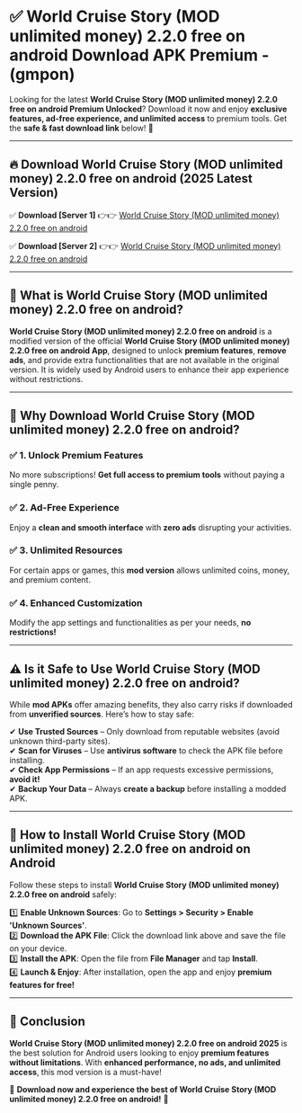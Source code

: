 
# ✅ World Cruise Story (MOD unlimited money) 2.2.0 free on android Download APK Premium -  (gmpon) 

Looking for the latest **World Cruise Story (MOD unlimited money) 2.2.0 free on android Premium Unlocked**? Download it now and enjoy **exclusive features, ad-free experience, and unlimited access** to premium tools. Get the **safe & fast download link** below! 🚀

---

## 🔥 Download World Cruise Story (MOD unlimited money) 2.2.0 free on android (2025 Latest Version)

✅ **Download [Server 1]** 👉👉 [World Cruise Story (MOD unlimited money) 2.2.0 free on android ](https://apkcomod.com?title=World_Cruise_Story_(MOD_unlimited_money)_2.2.0_free_on_android)  

✅ **Download [Server 2]** 👉👉 [World Cruise Story (MOD unlimited money) 2.2.0 free on android ](https://apkcomod.com?title=World_Cruise_Story_(MOD_unlimited_money)_2.2.0_free_on_android)  


---

## 📌 What is World Cruise Story (MOD unlimited money) 2.2.0 free on android?

**World Cruise Story (MOD unlimited money) 2.2.0 free on android** is a modified version of the official **World Cruise Story (MOD unlimited money) 2.2.0 free on android App**, designed to unlock **premium features**, **remove ads**, and provide extra functionalities that are not available in the original version. It is widely used by Android users to enhance their app experience without restrictions.

---

## 🌟 Why Download World Cruise Story (MOD unlimited money) 2.2.0 free on android?

### ✅ 1. Unlock Premium Features
No more subscriptions! **Get full access to premium tools** without paying a single penny.

### ✅ 2. Ad-Free Experience
Enjoy a **clean and smooth interface** with **zero ads** disrupting your activities.

### ✅ 3. Unlimited Resources
For certain apps or games, this **mod version** allows unlimited coins, money, and premium content.

### ✅ 4. Enhanced Customization
Modify the app settings and functionalities as per your needs, **no restrictions!**

---

## ⚠️ Is it Safe to Use World Cruise Story (MOD unlimited money) 2.2.0 free on android?

While **mod APKs** offer amazing benefits, they also carry risks if downloaded from **unverified sources**. Here’s how to stay safe:

✔ **Use Trusted Sources** – Only download from reputable websites (avoid unknown third-party sites).  
✔ **Scan for Viruses** – Use **antivirus software** to check the APK file before installing.  
✔ **Check App Permissions** – If an app requests excessive permissions, **avoid it!**  
✔ **Backup Your Data** – Always **create a backup** before installing a modded APK.

---

## 📲 How to Install World Cruise Story (MOD unlimited money) 2.2.0 free on android on Android

Follow these steps to install **World Cruise Story (MOD unlimited money) 2.2.0 free on android** safely:

1️⃣ **Enable Unknown Sources**: Go to **Settings > Security > Enable 'Unknown Sources'**.  
2️⃣ **Download the APK File**: Click the download link above and save the file on your device.  
3️⃣ **Install the APK**: Open the file from **File Manager** and tap **Install**.  
4️⃣ **Launch & Enjoy**: After installation, open the app and enjoy **premium features for free!**

---

## 🚀 Conclusion

**World Cruise Story (MOD unlimited money) 2.2.0 free on android 2025** is the best solution for Android users looking to enjoy **premium features without limitations**. With **enhanced performance, no ads, and unlimited access**, this mod version is a must-have!

🔻 **Download now and experience the best of World Cruise Story (MOD unlimited money) 2.2.0 free on android!** 🔻


